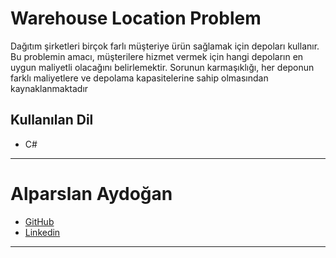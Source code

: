 # Warehouse Location Problem
Dağıtım şirketleri birçok farlı müşteriye ürün sağlamak için depoları kullanır. Bu 
problemin amacı, müşterilere hizmet vermek için hangi depoların en uygun maliyetli olacağını 
belirlemektir. Sorunun karmaşıklığı, her deponun farklı maliyetlere ve depolama kapasitelerine 
sahip olmasından kaynaklanmaktadır

## Kullanılan Dil
* C#
***


# Alparslan Aydoğan
- [GitHub](https://github.com/Alparslan524)
- [Linkedin](https://www.linkedin.com/in/alparslan-aydoğan-6038771bb/)
***
